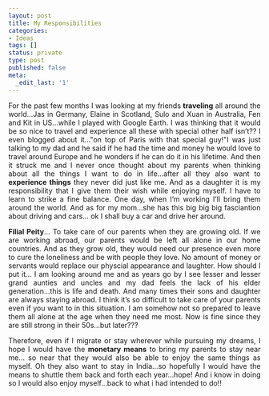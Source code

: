 ```yaml
---
layout: post
title: My Responsibilities
categories:
- Ideas
tags: []
status: private
type: post
published: false
meta:
  _edit_last: '1'
---
```

<p align="justify">For the past few months I was looking at my friends <strong>traveling</strong> all around the world…Jas in Germany, Elaine in Scotland, Sulo and Xuan in Australia, Fen and Kit in US…while I played with Google Earth. I was thinking that it would be so nice to travel and experience all these with special other half isn’t?? I even blogged about it…"on top of Paris with that special guy!"I was just talking to my dad and he said if he had the time and money he would love to travel around Europe and he wonders if he can do it in his lifetime. And then it struck me and I never once thought about my parents when thinking about all the things I want to do in life…after all they also want to <strong>experience things</strong> they never did just like me. And as a daughter it is my responsibility that I give them their wish while enjoying myself. I have to learn to strike a fine balance. One day, when I’m working I’ll bring them around the world. And as for my mom…she has this big big big fasciantion about driving and cars… ok I shall buy a car and drive her around.</p>
<p align="justify"><strong>Filial Peity</strong>… To take care of our parents when they are growing old. If we are working abroad, our parents would be left all alone in our home countries. And as they grow old, they would need our presence even more to cure the loneliness and be with people they love. No amount of money or servants would replace our physcial appearance and laughter. How should I put it… I am looking around me and as years go by I see lesser and lesser grand aunties and uncles and my dad feels the lack of his elder generation…this is life and death. And many times their sons and daughter are always staying abroad. I think it’s so difficult to take care of your parents even if you want to in this situation. I am somehow not so prepared to leave them all alone at the age when they need me most. Now is fine since they are still strong in their 50s…but later???</p>
<p align="justify">Therefore, even if I migrate or stay wherever while pursuing my dreams, I hope I would have the <strong>monetary means</strong> to bring my parents to stay near me… so near that they would also be able to enjoy the same things as myself. Oh they also want to stay in India…so hopefully I would have the means to shuttle them back and forth each year…hope! And i know in doing so I would also enjoy myself...back to what i had intended to do!!</p>
